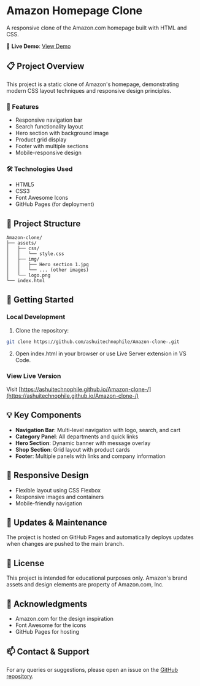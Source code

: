 # Amazon Homepage Clone

A responsive clone of the Amazon.com homepage built with HTML and CSS.

🔗 **Live Demo**: [View Demo](https://ashuitechnophile.github.io/Amazon-clone-/)

## 📋 Project Overview

This project is a static clone of Amazon's homepage, demonstrating modern CSS layout techniques and responsive design principles.

### 🎯 Features

- Responsive navigation bar
- Search functionality layout
- Hero section with background image
- Product grid display
- Footer with multiple sections
- Mobile-responsive design

### 🛠️ Technologies Used

- HTML5
- CSS3
- Font Awesome Icons
- GitHub Pages (for deployment)

## 📁 Project Structure

```
Amazon-clone/
├── assets/
│   ├── css/
│   │   └── style.css
│   ├── img/
│   │   ├── Hero section 1.jpg
│   │   └── ... (other images)
│   └── logo.png
└── index.html
```

## 🚀 Getting Started

### Local Development
1. Clone the repository:
```bash
git clone https://github.com/ashuitechnophile/Amazon-clone-.git
```

2. Open index.html in your browser or use Live Server extension in VS Code.

### View Live Version
Visit [https://ashuitechnophile.github.io/Amazon-clone-/](https://ashuitechnophile.github.io/Amazon-clone-/)

## 💡 Key Components

- **Navigation Bar**: Multi-level navigation with logo, search, and cart
- **Category Panel**: All departments and quick links
- **Hero Section**: Dynamic banner with message overlay
- **Shop Section**: Grid layout with product cards
- **Footer**: Multiple panels with links and company information

## 📱 Responsive Design

- Flexible layout using CSS Flexbox
- Responsive images and containers
- Mobile-friendly navigation

## 🔄 Updates & Maintenance

The project is hosted on GitHub Pages and automatically deploys updates when changes are pushed to the main branch.

## 📝 License

This project is intended for educational purposes only. Amazon's brand assets and design elements are property of Amazon.com, Inc.

## 🙏 Acknowledgments

- Amazon.com for the design inspiration
- Font Awesome for the icons
- GitHub Pages for hosting

## 📫 Contact & Support

For any queries or suggestions, please open an issue on the [GitHub repository](https://github.com/ashuitechnophile/Amazon-clone-/).